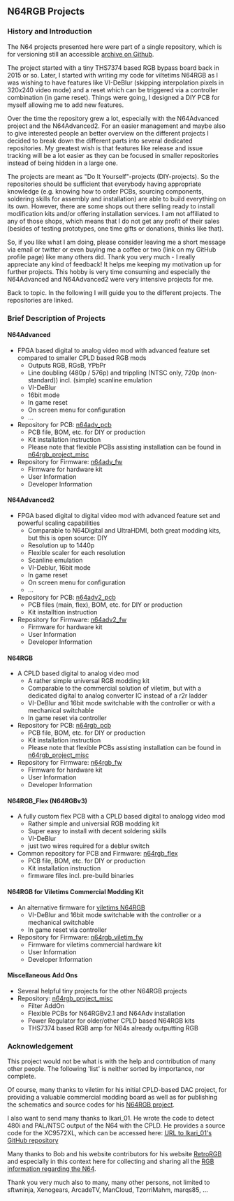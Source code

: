 N64RGB Projects
---

### History and Introduction

The N64 projects presented here were part of a single repository, which is for versioning still an accessible [archive on Github](https://github.com/borti4938/n64rgb).

The project started with a tiny THS7374 based RGB bypass board back in 2015 or so.
Later, I started with writing my code for viltetims N64RGB as I was wishing to have features like VI-DeBlur (skipping interpolation pixels in 320x240 video mode) and a reset which can be triggered via a controller combination (in game reset).
Things were going, I designed a DIY PCB for myself allowing me to add new features.

Over the time the repository grew a lot, especially with the N64Advanced project and the N64Advanced2.
For an easier management and maybe also to give interested people an better overview on the different projects I decided to break down the different parts into several dedicated repositories.
My greatest wish is that features like release and issue tracking will be a lot easier as they can be focused in smaller repositories instead of being hidden in a large one.

The projects are meant as "Do It Yourself"-projects (DIY-projects).
So the repositories should be sufficient that everybody having appropriate knowledge (e.g. knowing how to order PCBs, sourcing components, soldering skills for assembly and installation) are able to build everything on its own.
However, there are some shops out there selling ready to install modification kits and/or offering installation services.
I am not affiliated to any of those shops, which means that I do not get any profit of their sales (besides of testing prototypes, one time gifts or donations, thinks like that).

So, if you like what I am doing, please consider leaving me a short message via email or twitter or even buying me a coffee or two (link on my GitHub profile page) like many others did.
Thank you very much - I really appreciate any kind of feedback!
It helps me keeping my motivation up for further projects.
This hobby is very time consuming and especially the N64Advanced and N64Advanced2 were very intensive projects for me.

Back to topic.
In the following I will guide you to the different projects.
The repositories are linked.


### Brief Description of Projects

#### N64Advanced
  
- FPGA based digital to analog video mod with advanced feature set compared to smaller CPLD based RGB mods
  - Outputs RGB, RGsB, YPbPr
  - Line doubling (480p / 576p) and trippling (NTSC only, 720p (non-standard)) incl. (simple) scanline emulation
  - VI-DeBlur
  - 16bit mode
  - In game reset
  - On screen menu for configuration
  - ...
- Repository for PCB: [n64adv\_pcb](https://github.com/borti4938/n64adv_pcb)
  - PCB file, BOM, etc. for DIY or production
  - Kit installation instruction
  - Please note that flexible PCBs assisting installation can be found in [n64rgb\_project\_misc](https://github.com/borti4938/n64rgb_project_misc)
- Repository for Firmware: [n64adv\_fw](https://github.com/borti4938/n64adv_fw)
  - Firmware for hardware kit
  - User Information
  - Developer Information


#### N64Advanced2

- FPGA based digital to digital video mod with advanced feature set and powerful scaling capabilities
  - Comparable to N64Digital and UltraHDMI, both great modding kits, but this is open source: DIY
  - Resolution up to 1440p
  - Flexible scaler for each resolution
  - Scanline emulation
  - VI-Deblur, 16bit mode
  - In game reset
  - On screen menu for configuration
  - ...
- Repository for PCB: [n64adv2\_pcb](https://github.com/borti4938/n64adv2_pcb)
  - PCB files (main, flex), BOM, etc. for DIY or production
  - Kit installtion instruction
- Repository for Firmware: [n64adv2\_fw](https://github.com/borti4938/n64adv2_fw)
  - Firmware for hardware kit
  - User Information
  - Developer Information


#### N64RGB

- A CPLD based digital to analog video mod
  - A rather simple universal RGB modding kit
  - Comparable to the commercial solution of viletim, but with a dedicated digital to analog converter IC instead of a r2r ladder
  - VI-DeBlur and 16bit mode switchable with the controller or with a mechanical switchable
  - In game reset via controller
- Repository for PCB: [n64rgb\_pcb](https://github.com/borti4938/n64rgb_pcb)
  - PCB file, BOM, etc. for DIY or production
  - Kit installation instruction
  - Please note that flexible PCBs assisting installation can be found in [n64rgb\_project\_misc](https://github.com/borti4938/n64rgb_project_misc)
- Repository for Firmware: [n64rgb\_fw](https://github.com/borti4938/n64rgb_fw)
  - Firmware for hardware kit
  - User Information
  - Developer Information


#### N64RGB_Flex (N64RGBv3)

- A fully custom flex PCB with a CPLD based digital to analogg video mod
  - Rather simple and universial RGB modding kit
  - Super easy to install with decent soldering skills
  - VI-DeBlur
  - just two wires required for a deblur switch
- Common repository for PCB and Firmware: [n64rgb\_flex](https://github.com/borti4938/n64rgb_flex)
  - PCB file, BOM, etc. for DIY or production
  - Kit installation instruction
  - firmware files incl. pre-build binaries
  

#### N64RGB for Viletims Commercial Modding Kit

- An alternative firmware for [viletims N64RGB](http://www.etim.net.au/n64rgb/)
  - VI-DeBlur and 16bit mode switchable with the controller or a mechanical switchable
  - In game reset via controller
- Repository for Firmware: [n64rgb\_viletim\_fw](https://github.com/borti4938/n64rgb_fw4viletim)
  - Firmware for viletims commercial hardware kit
  - User Information
  - Developer Information


#### Miscellaneous Add Ons

- Several helpful tiny projects for the other N64RGB projects
- Repository: [n64rgb\_project\_misc](https://github.com/borti4938/n64rgb_project_misc)
  - Filter AddOn
  - Flexible PCBs for N64RGBv2.1 and N64Adv installation
  - Power Regulator for older/other CPLD based N64RGB kits
  - THS7374 based RGB amp for N64s already outputting RGB


### Acknowledgement

This project would not be what is with the help and contribution of many other people.
The following 'list' is neither sorted by importance, nor complete.

Of course, many thanks to viletim for his initial CPLD-based DAC project, for providing a valuable commercial modding board as well as for publishing the schematics and source codes for his [N64RGB project](http://www.etim.net.au/n64rgb/).

I also want to send many thanks to Ikari_01.
He wrote the code to detect 480i and PAL/NTSC output of the N64 with the CPLD.
He provides a source code for the XC9572XL, which can be accessed here: [URL to Ikari_01's GitHub repository](https://github.com/mrehkopf/n64rgb)

Many thanks to Bob and his website contributors for his website [RetroRGB](http://retrorgb.com) and especially in this context here for collecting and sharing all the [RGB information regarding the N64](http://retrorgb.com/n64.html).

Thank you very much also to many, many other persons, not limited to sftwninja, Xenogears, ArcadeTV, ManCloud, TzorriMahm, marqs85, ...
